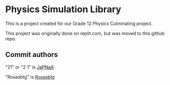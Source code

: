 # Physics Simulation Library

This is a project created for our Grade 12 Physics Culminating project.

This project was originally done on replit.com, but was moved to this github repo.

## Commit authors

"21" or "2 1" is [JaPNaA](https://github.com/JaPNaA)

"Roxasbtg" is [Roxasbtg](https://github.com/Roxasbtg)
